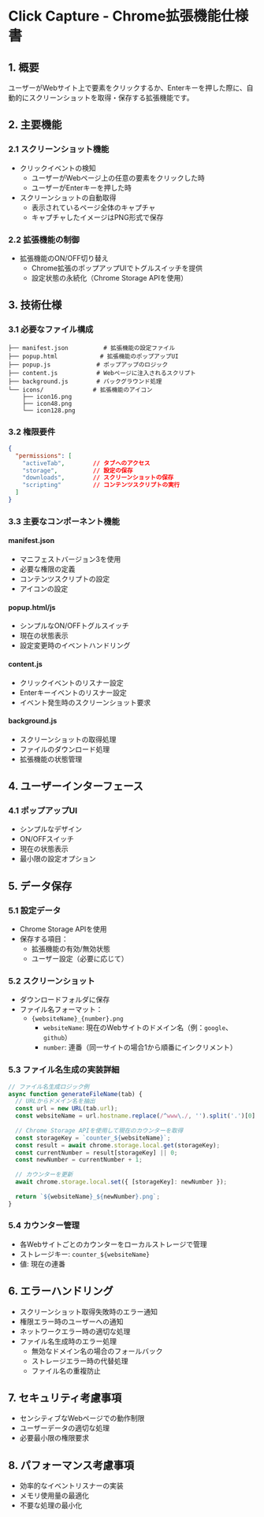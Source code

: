 # Click Capture - Chrome拡張機能仕様書

## 1. 概要
ユーザーがWebサイト上で要素をクリックするか、Enterキーを押した際に、自動的にスクリーンショットを取得・保存する拡張機能です。

## 2. 主要機能

### 2.1 スクリーンショット機能
- クリックイベントの検知
  - ユーザーがWebページ上の任意の要素をクリックした時
  - ユーザーがEnterキーを押した時
- スクリーンショットの自動取得
  - 表示されているページ全体のキャプチャ
  - キャプチャしたイメージはPNG形式で保存

### 2.2 拡張機能の制御
- 拡張機能のON/OFF切り替え
  - Chrome拡張のポップアップUIでトグルスイッチを提供
  - 設定状態の永続化（Chrome Storage APIを使用）

## 3. 技術仕様

### 3.1 必要なファイル構成
```
├── manifest.json          # 拡張機能の設定ファイル
├── popup.html            # 拡張機能のポップアップUI
├── popup.js             # ポップアップのロジック
├── content.js           # Webページに注入されるスクリプト
├── background.js        # バックグラウンド処理
└── icons/              # 拡張機能のアイコン
    ├── icon16.png
    ├── icon48.png
    └── icon128.png
```

### 3.2 権限要件
```json
{
  "permissions": [
    "activeTab",        // タブへのアクセス
    "storage",          // 設定の保存
    "downloads",        // スクリーンショットの保存
    "scripting"         // コンテンツスクリプトの実行
  ]
}
```

### 3.3 主要なコンポーネント機能

#### manifest.json
- マニフェストバージョン3を使用
- 必要な権限の定義
- コンテンツスクリプトの設定
- アイコンの設定

#### popup.html/js
- シンプルなON/OFFトグルスイッチ
- 現在の状態表示
- 設定変更時のイベントハンドリング

#### content.js
- クリックイベントのリスナー設定
- Enterキーイベントのリスナー設定
- イベント発生時のスクリーンショット要求

#### background.js
- スクリーンショットの取得処理
- ファイルのダウンロード処理
- 拡張機能の状態管理

## 4. ユーザーインターフェース

### 4.1 ポップアップUI
- シンプルなデザイン
- ON/OFFスイッチ
- 現在の状態表示
- 最小限の設定オプション

## 5. データ保存

### 5.1 設定データ
- Chrome Storage APIを使用
- 保存する項目：
  - 拡張機能の有効/無効状態
  - ユーザー設定（必要に応じて）

### 5.2 スクリーンショット
- ダウンロードフォルダに保存
- ファイル名フォーマット：
  - `{websiteName}_{number}.png`
    - `websiteName`: 現在のWebサイトのドメイン名（例：`google`、`github`）
    - `number`: 連番（同一サイトの場合1から順番にインクリメント）

### 5.3 ファイル名生成の実装詳細
```javascript
// ファイル名生成ロジック例
async function generateFileName(tab) {
  // URLからドメイン名を抽出
  const url = new URL(tab.url);
  const websiteName = url.hostname.replace(/^www\./, '').split('.')[0];
  
  // Chrome Storage APIを使用して現在のカウンターを取得
  const storageKey = `counter_${websiteName}`;
  const result = await chrome.storage.local.get(storageKey);
  const currentNumber = result[storageKey] || 0;
  const newNumber = currentNumber + 1;
  
  // カウンターを更新
  await chrome.storage.local.set({ [storageKey]: newNumber });
  
  return `${websiteName}_${newNumber}.png`;
}
```

### 5.4 カウンター管理
- 各Webサイトごとのカウンターをローカルストレージで管理
- ストレージキー: `counter_${websiteName}`
- 値: 現在の連番

## 6. エラーハンドリング
- スクリーンショット取得失敗時のエラー通知
- 権限エラー時のユーザーへの通知
- ネットワークエラー時の適切な処理
- ファイル名生成時のエラー処理
  - 無効なドメイン名の場合のフォールバック
  - ストレージエラー時の代替処理
  - ファイル名の重複防止

## 7. セキュリティ考慮事項
- センシティブなWebページでの動作制限
- ユーザーデータの適切な処理
- 必要最小限の権限要求

## 8. パフォーマンス考慮事項
- 効率的なイベントリスナーの実装
- メモリ使用量の最適化
- 不要な処理の最小化 